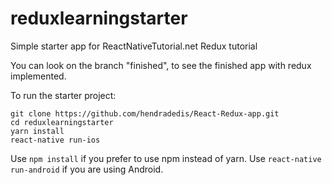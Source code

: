 # reduxlearningstarter
Simple starter app for ReactNativeTutorial.net Redux tutorial

You can look on the branch "finished", to see the finished app with redux implemented.

To run the starter project:

```
git clone https://github.com/hendradedis/React-Redux-app.git
cd reduxlearningstarter
yarn install
react-native run-ios
```

Use ```npm install``` if you prefer to use npm instead of yarn. Use ```react-native run-android``` if you are using Android.
